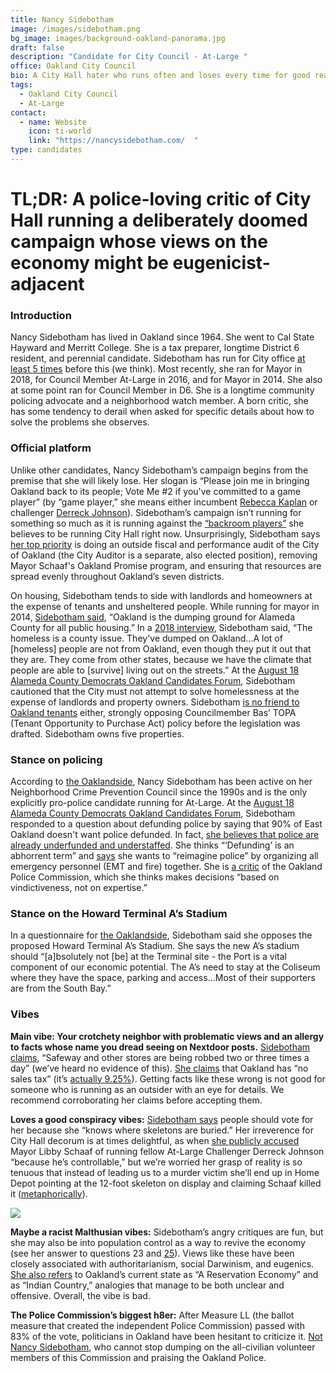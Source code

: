 ```yaml
---
title: Nancy Sidebotham
image: /images/sidebotham.png
bg_image: images/background-oakland-panorama.jpg
draft: false
description: "Candidate for City Council - At-Large "
office: Oakland City Council
bio: A City Hall hater who runs often and loses every time for good reasons
tags:
  - Oakland City Council
  - At-Large
contact:
  - name: Website
    icon: ti-world
    link: "https://nancysidebotham.com/  "
type: candidates
---
```

# TL;DR: A police-loving critic of City Hall running a deliberately doomed campaign whose views on the economy might be eugenicist-adjacent

### Introduction

Nancy Sidebotham has lived in Oakland since 1964. She went to Cal State Hayward and Merritt College. She is a tax preparer, longtime District 6 resident, and perennial candidate. Sidebotham has run for City office [at least 5 times](https://ballotpedia.org/Nancy_Sidebotham) before this (we think). Most recently, she ran for Mayor in 2018, for Council Member At-Large in 2016, and for Mayor in 2014. She also at some point ran for Council Member in D6. She is a longtime community policing advocate and a neighborhood watch member. A born critic, she has some tendency to derail when asked for specific details about how to solve the problems she observes.

### Official platform

Unlike other candidates, Nancy Sidebotham’s campaign begins from the premise that she will likely lose. Her slogan is “Please join me in bringing Oakland back to its people; Vote Me #2 if you've committed to a game player” (by “game player,” she means either incumbent [Rebecca Kaplan](https://www.oakmtg.club/candidates/rebecca-kaplan/) or challenger [Derreck Johnson](https://www.oakmtg.club/candidates/derreck-johnson/)). Sidebotham’s campaign isn’t running for something so much as it is running against the [“backroom players”](https://nancysidebotham.com/about.php) she believes to be running City Hall right now. Unsurprisingly, Sidebotham says [her top priority](https://nancysidebotham.com/surveys.php) is doing an outside fiscal and performance audit of the City of Oakland (the City Auditor is a separate, also elected position), removing Mayor Schaaf's Oakland Promise program, and ensuring that resources are spread evenly throughout Oakland’s seven districts.

On housing, Sidebotham tends to side with landlords and homeowners at the expense of tenants and unsheltered people. While running for mayor in 2014, [Sidebotham said](https://oaklandnorth.net/2014/05/21/mayoral-candidate-nancy-sidebotham/), “Oakland is the dumping ground for Alameda County for all public housing.” In a [2018 interview](https://oaklandnewsnow.com/nancy-sidebotham-2020-oakland-at-large-city-council-seat-race-interview/u-s-news/28/12/2019/36105/), Sidebotham said, “The homeless is a county issue. They've dumped on Oakland...A lot of \[homeless] people are not from Oakland, even though they put it out that they are. They come from other states, because we have the climate that people are able to \[survive] living out on the streets.” At the [August 18 Alameda County Democrats Oakland Candidates Forum](https://www.facebook.com/acdemocrats/videos/1266703727012996), Sidebotham cautioned that the City must not attempt to solve homelessness at the expense of landlords and property owners. Sidebotham [is no friend to Oakland tenants](https://oaklandnewsnow.com/come-to-oakland-city-council-to-oppose-tenants-opportunity-purchase-act-topa-nancy-sidebotham/u-s-news/03/03/2020/41378/) either, strongly opposing Councilmember Bas’ TOPA (Tenant Opportunity to Purchase Act) policy before the legislation was drafted. Sidebotham owns five properties.

### Stance on policing

According to [the Oaklandside](https://oaklandside.org/2020/09/25/theres-one-at-large-seat-on-oaklands-city-council-three-very-different-candidates-are-running-for-it/), Nancy Sidebotham has been active on her Neighborhood Crime Prevention Council since the 1990s and is the only explicitly pro-police candidate running for At-Large. At the [August 18 Alameda County Democrats Oakland Candidates Forum](https://www.facebook.com/acdemocrats/videos/1266703727012996), Sidebotham responded to a question about defunding police by saying that 90% of East Oakland doesn't want police defunded. In fact, [she believes that police are already underfunded and understaffed](https://oaklandnewsnow.com/nancy-sidebotham-2020-oakland-at-large-city-council-seat-race-interview/u-s-news/28/12/2019/36105/). She thinks “‘Defunding’ is an abhorrent term” and [says](https://nancysidebotham.com/surveys.php) she wants to “reimagine police” by organizing all emergency personnel (EMT and fire) together. She is [a critic](https://nancysidebotham.com/surveys.php) of the Oakland Police Commission, which she thinks makes decisions “based on vindictiveness, not on expertise.”

### Stance on the Howard Terminal A’s Stadium

In a questionnaire for [the Oaklandside](https://oaklandside.org/wp-content/uploads/2020/09/Sidebotham-candidate-questionnaire.pdf), Sidebotham said she opposes the proposed Howard Terminal A’s Stadium. She says the new A’s stadium should “\[a]bsolutely not \[be] at the Terminal site - the Port is a vital component of our economic potential. The A’s need to stay at the Coliseum where they have the space, parking and access...Most of their supporters are from the South Bay.”

### Vibes

**Main vibe: Your crotchety neighbor with problematic views and an allergy to facts whose name you dread seeing on Nextdoor posts.** [Sidebotham claims](https://nancysidebotham.com/blurbs.php), “Safeway and other stores are being robbed two or three times a day” (we’ve heard no evidence of this). [She claims](https://nancysidebotham.com/blurbs.php) that Oakland has “no sales tax” (it’s [actually 9.25%](https://www.cdtfa.ca.gov/taxes-and-fees/rates.aspx)). Getting facts like these wrong is not good for someone who is running as an outsider with an eye for details. We recommend corroborating her claims before accepting them.

**Loves a good conspiracy vibes:** [Sidebotham says](https://nancysidebotham.com/blurbs.php) people should vote for her because she “knows where skeletons are buried.” Her irreverence for City Hall decorum is at times delightful, as when [she publicly accused](https://oaklandside.org/2020/09/25/theres-one-at-large-seat-on-oaklands-city-council-three-very-different-candidates-are-running-for-it/) Mayor Libby Schaaf of running fellow At-Large Challenger Derreck Johnson “because he’s controllable,” but we’re worried her grasp of reality is so tenuous that instead of leading us to a murder victim she’ll end up in Home Depot pointing at the 12-foot skeleton on display and claiming Schaaf killed it ([metaphorically](https://www.buzzfeed.com/shelbyheinrich/12-foot-skeleton-home-depot)).

![](/images/sidebotham-meme.jpg)

**Maybe a racist Malthusian vibes:** Sidebotham’s angry critiques are fun, but she may also be into population control as a way to revive the economy (see her answer to questions 23 and [25](https://oaklandside.org/wp-content/uploads/2020/09/Sidebotham-candidate-questionnaire.pdf)). Views like these have been closely associated with authoritarianism, social Darwinism, and eugenics. [She also refers](https://nancysidebotham.com/blurbs.php) to Oakland’s current state as “A Reservation Economy” and as “Indian Country,” analogies that manage to be both unclear and offensive. Overall, the vibe is bad.

**The Police Commission’s biggest h8er:** After Measure LL (the ballot measure that created the independent Police Commission) passed with 83% of the vote, politicians in Oakland have been hesitant to criticize it. [Not Nancy Sidebotham](https://oaklandside.org/wp-content/uploads/2020/09/Sidebotham-candidate-questionnaire.pdf), who cannot stop dumping on the all-civilian volunteer members of this Commission and praising the Oakland Police.